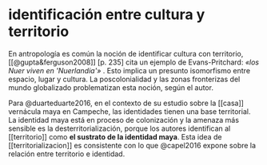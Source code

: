 # identificación entre cultura y territorio
En antropología es común la noción de identificar cultura con territorio, [[@gupta&ferguson2008]] [p. 235] cita un ejemplo de Evans-Pritchard: *«los Nuer viven en 'Nuerlandia'»* . Esto implica un presunto isomorfismo entre espacio, lugar y cultura. La poscolonialidad y las zonas fronterizas del mundo globalizado problematizan esta noción, según el autor.

Para @duarteduarte2016, en el contexto de su estudio sobre la [[casa]] vernácula maya en Campeche, las identidades tienen una base territorial. La identidad maya está en proceso de colonización y la amenaza más sensible es la desterritorialización, porque los autores identifican al [[territorio]] como **el sustrato de la identidad maya**. Esta idea de [[territorializacion]] es consistente con lo que @capel2016 expone sobre la relación entre territorio e identidad.
